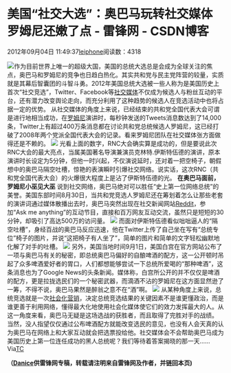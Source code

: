 
# 美国“社交大选”：奥巴马玩转社交媒体 罗姆尼还嫩了点 - 雷锋网 - CSDN博客


2012年09月04日 11:49:37[leiphone](https://me.csdn.net/leiphone)阅读数：4318


![](http://www.leiphone.com/wp-content/uploads/2012/09/thumb.jpg)作为目前世界上唯一的超级大国，美国的总统大选总是会成为全球关注的焦点，奥巴马和罗姆尼的竞争也日趋白热化。其实共和党与民主党阵营的较量，实质就是其幕后智囊团的斗智斗勇。2012年美国总统大选被一些人称为是美国历史上首次“社交竞选”，Twitter、Facebook等[社交媒体](http://www.leiphone.com/?s=%E7%A4%BE%E4%BA%A4%E7%BD%91%E7%BB%9C)不仅成为候选人与粉丝互动的平台，还有潜力改变舆论走向，而充分利用了这种趋势的候选人在竞选活动中也将占据一定的优势。
从社交媒体的角度上来说，已经结束的共和党全国代表大会可谓是进行地相当成功，在[罗姆尼](http://www.leiphone.com/0822-annie-romney.html)演讲时，每秒钟发送的Tweets消息数达到了14,000条，Twitter上有超过400万条消息都在讨论共和党总统候选人罗姆尼，这已经打破了2008年两个党派全国代表大会的记录。看来罗姆尼团队在社交媒体张方面做得还是不赖的。
![](http://www.leiphone.com/wp-content/uploads/2012/09/23b3192349ca8ea2da6a707031508c7a.jpg)
光看上面的数字，RNC大会确实算是成功的，但是要说此次RNC大会的最大亮点，当属美国著名导演兼演员克林特.伊斯特伍德的演讲，原本演讲时长设定为5分钟，但他一时兴起，不仅演说延时，还对着一把空椅子，朝假想中的奥巴马隔空吐槽，惊艳的表演瞬时引爆社交网络。说实话，这次RNC（共和党全国代表大会）的火爆很大程度上是沾了伊斯特伍德的光。
**在奥巴马面前，罗姆尼小巫见大巫**
说到社交网络，奥巴马绝对可以胜任“史上第一位网络总统”的美誉。美国东部时间8月30日，当共和党竞选人罗姆尼还在筹划着怎么让那些老套的演讲词通过媒体散播出去时，奥巴马突然出现在社交新闻网站[Reddit](http://www.leiphone.com/0830-s-president-obama-reddit-ama.html)，参加“Ask
 me anything”的互动节目，直接和百万网友互动交流，虽然只是短短的30分钟，却吸引了高达500万的访问量。
![](http://www.leiphone.com/wp-content/uploads/2012/09/001ec95b71aa11a9ab2656.jpg)
而面对伊斯特伍德看似咄咄逼人的“隔空吐槽”，身经百战的奥巴马反应迅速，他在Twitter上传了自己坐在写有“总统专位”椅子的图片，并说“这把椅子有人坐了”，简单的图片和简单的文字轻松幽默地化解了对手的吐槽。
![](http://www.leiphone.com/wp-content/uploads/2012/09/294535_478457205506376_1215800357_n.jpg)
另外，美国当地时间9月1日，美国白宫在官方网站公布了一项与奥巴马有关的秘密，即总统奥巴马偏好的自酿啤酒的配方，这一公开顿时吊起了众多啤酒爱好者的胃口，人们都想能够尝试一下总统所爱喝的“那种啤酒”，这条消息也为了Google News的头条新闻。媒体称，白宫所公开的并不仅仅是啤酒的配方，更是拉拢选民们的一个秘密武器，而滴酒不沾的罗姆尼在这方面显然逊了一筹，不得不说，奥巴马果然是醉翁之意不在“酒”啊。
![](http://www.leiphone.com/wp-content/uploads/2012/09/4835534_644230.jpg)
从某种角度上来说，总统竞选就是一次[社会化营销](http://www.leiphone.com/o2o-social.html)，决定总统竞选结果的关键因素不是谁更懂政治，而是谁更善于利用网络，懂得最大化地使用社会化媒体使它们的效力发挥最大的人。从这一角度来看，奥巴马无疑是这场选战的获胜者，而且取得了完胜对手的战绩。
当然，没人指望仅仅通过公布啤酒配方就能改变选民的意见，也没有人会天真的认为奥巴马在网络上和大家互动就会把选票投给他。社交媒体会不会帮助奥巴马成为美国历史上第一位连任成功的黑人总统呢？我们等待着答案揭晓的那一天……
Via[TC](http://techcrunch.com/2012/09/03/how-obama-stole-romneys-rnc-thunder-with-clever-social-media/)

**（****[Danice](http://www.leiphone.com/author/danice)****供****雷锋网****专稿，转载请注明来自雷锋网及作者，并链回本页)**

